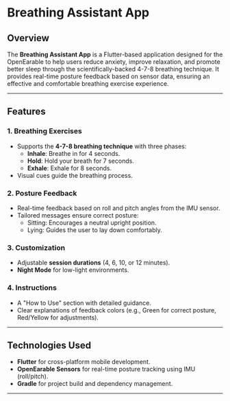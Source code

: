 # Breathing Assistant App

## Overview
The **Breathing Assistant App** is a Flutter-based application designed for the OpenEarable to help users reduce anxiety, improve relaxation, and promote better sleep through the scientifically-backed 4-7-8 breathing technique. It provides real-time posture feedback based on sensor data, ensuring an effective and comfortable breathing exercise experience.

---

## Features
### 1. **Breathing Exercises**
   - Supports the **4-7-8 breathing technique** with three phases:
     - **Inhale**: Breathe in for 4 seconds.
     - **Hold**: Hold your breath for 7 seconds.
     - **Exhale**: Exhale for 8 seconds.
   - Visual cues guide the breathing process.

### 2. **Posture Feedback**
   - Real-time feedback based on roll and pitch angles from the IMU sensor.
   - Tailored messages ensure correct posture:
     - Sitting: Encourages a neutral upright position.
     - Lying: Guides the user to lay down comfortably.

### 3. **Customization**
   - Adjustable **session durations** (4, 6, 10, or 12 minutes).
   - **Night Mode** for low-light environments.

### 4. **Instructions**
   - A "How to Use" section with detailed guidance.
   - Clear explanations of feedback colors (e.g., Green for correct posture, Red/Yellow for adjustments).

---

## Technologies Used
- **Flutter** for cross-platform mobile development.
- **OpenEarable Sensors** for real-time posture tracking using IMU (roll/pitch).
- **Gradle** for project build and dependency management.

---
